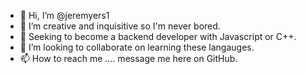 - 👋 Hi, I’m @jeremyers1
- 👀 I’m creative and inquisitive so I'm never bored.
- 🌱 Seeking to become a backend developer with Javascript or C++. 
- 💞️ I’m looking to collaborate on learning these langauges.
- 📫 How to reach me .... message me here on GitHub.

<!---
jeremyers1/jeremyers1 is a ✨ special ✨ repository because its `README.md` (this file) appears on your GitHub profile.
You can click the Preview link to take a look at your changes.
--->
